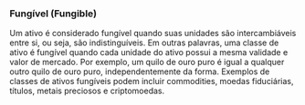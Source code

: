 ### Fungível (Fungible)

Um ativo é considerado fungível quando suas unidades são intercambiáveis entre si, ou seja, são indistinguíveis. Em outras palavras, uma classe de ativo é fungível quando cada unidade do ativo possui a mesma validade e valor de mercado. Por exemplo, um quilo de ouro puro é igual a qualquer outro quilo de ouro puro, independentemente da forma. Exemplos de classes de ativos fungíveis podem incluir commodities, moedas fiduciárias, títulos, metais preciosos e criptomoedas.
